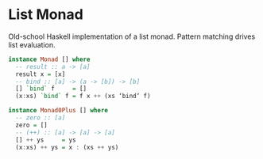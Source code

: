 # List Monad

Old-school Haskell implementation of a list monad. Pattern matching drives list evaluation.

```haskell
instance Monad [] where
  -- result :: a -> [a]
  result x = [x]
  -- bind :: [a] -> (a -> [b]) -> [b]
  [] `bind` f     = []
  (x:xs) `bind` f = f x ++ (xs ‘bind‘ f)

instance Monad0Plus [] where
  -- zero :: [a]
  zero = []
  -- (++) :: [a] -> [a] -> [a]
  [] ++ ys     = ys
  (x:xs) ++ ys = x : (xs ++ ys)
```

